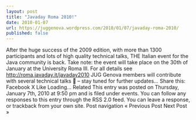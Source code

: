 ```yaml
---
layout: post
title: "Javaday Roma 2010!"
date: 2010-01-07
url: https://juggenova.wordpress.com/2010/01/07/javaday-roma-2010/
published: false 
---
```


After the huge success of the 2009 edition, with more than 1300 participants and lots of high quality technical talks, THE Italian event for the Java community is back. Take note: the event will take place on the 30th of January at the University Roma III. For all details see http://roma.javaday.it/javaday2010 JUG Genova members will contribute with several technical talks 🙂 – stay tuned for further updates… Share this: Facebook X Like Loading... Related This entry was posted on Thursday, January 7th, 2010 at 9:50 pm and is filed under events. You can follow any responses to this entry through the RSS 2.0 feed. You can leave a response, or trackback from your own site. Post navigation « Previous Post Next Post »
